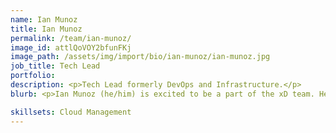 ```yaml
---
name: Ian Munoz
title: Ian Munoz
permalink: /team/ian-munoz/
image_id: attlQoVOY2bfunFKj
image_path: /assets/img/import/bio/ian-munoz/ian-munoz.jpg
job_title: Tech Lead
portfolio:
description: <p>Tech Lead formerly DevOps and Infrastructure.</p>
blurb: <p>Ian Munoz (he/him) is excited to be a part of the xD team. He started his career in academic computing supporting research at a National Science Foundation (NSF) funded environmental research center at University of Maryland. Later, he supported scientific computation at Oregon State University and then spent time working for fintech startups as a DevOps engineer.</p>

skillsets: Cloud Management
---
```

